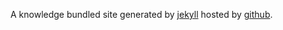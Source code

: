 A knowledge bundled site generated by <a href="http://jekyllrb.com/">jekyll</a> hosted by <a href="https://pages.github.com/">github</a>.
